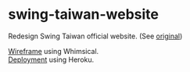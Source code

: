 # swing-taiwan-website
Redesign Swing Taiwan official website. (See [original](https://www.swingtaiwan.com/))

[Wireframe](https://whimsical.com/swing-taiwan-wireframe-FpLjio9jt2awfq2aQFwEg8) using Whimsical.\
[Deployment](https://secret-sierra-40089.herokuapp.com/) using Heroku.
